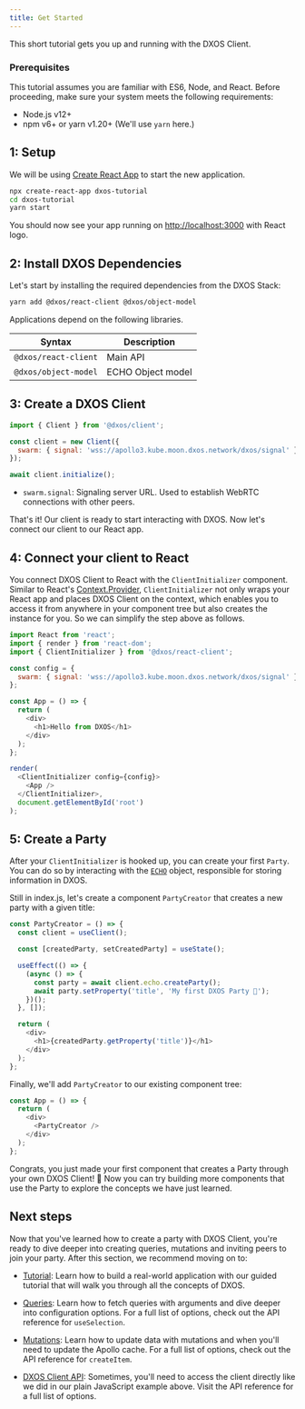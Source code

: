 ```yaml
---
title: Get Started
---
```


This short tutorial gets you up and running with the DXOS Client.

### Prerequisites

This tutorial assumes you are familiar with ES6, Node, and React.
Before proceeding, make sure your system meets the following requirements:

- Node.js v12+
- npm v6+ or yarn v1.20+ (We'll use `yarn` here.)

## 1: Setup

We will be using [Create React App](https://reactjs.org/docs/create-a-new-react-app.html) to start the new application.

```bash
npx create-react-app dxos-tutorial
cd dxos-tutorial
yarn start
```

You should now see your app running on [http://localhost:3000](http://localhost:3000) with React logo.

## 2: Install DXOS Dependencies

Let's start by installing the required dependencies from the DXOS Stack:

```bash
yarn add @dxos/react-client @dxos/object-model
```

Applications depend on the following libraries.

| Syntax               | Description       |
| -------------------- | ----------------- |
| `@dxos/react-client` | Main API          |
| `@dxos/object-model` | ECHO Object model |

## 3: Create a DXOS Client

```jsx:title=index.js
import { Client } from '@dxos/client';

const client = new Client({
  swarm: { signal: 'wss://apollo3.kube.moon.dxos.network/dxos/signal' },
});

await client.initialize();
```

- `swarm.signal`: Signaling server URL. Used to establish WebRTC connections with other peers.

That's it! Our client is ready to start interacting with DXOS. Now let's connect our client to our React app.

## 4: Connect your client to React

You connect DXOS Client to React with the `ClientInitializer` component. Similar to React's [Context.Provider](), `ClientInitializer` not only wraps your React app and places DXOS Client on the context, which enables you to access it from anywhere in your component tree but also creates the instance for you. So we can simplify the step above as follows.

```jsx:title=index.js
import React from 'react';
import { render } from 'react-dom';
import { ClientInitializer } from '@dxos/react-client';

const config = {
  swarm: { signal: 'wss://apollo3.kube.moon.dxos.network/dxos/signal' },
};

const App = () => {
  return (
    <div>
      <h1>Hello from DXOS</h1>
    </div>
  );
};

render(
  <ClientInitializer config={config}>
    <App />
  </ClientInitializer>,
  document.getElementById('root')
);
```

## 5: Create a Party

After your `ClientInitializer` is hooked up, you can create your first `Party`. You can do so by interacting with the [`ECHO`]() object, responsible for storing information in DXOS.

Still in index.js, let's create a component `PartyCreator` that creates a new party with a given title:

```jsx:title=index.js
const PartyCreator = () => {
  const client = useClient();

  const [createdParty, setCreatedParty] = useState();

  useEffect(() => {
    (async () => {
      const party = await client.echo.createParty();
      await party.setProperty('title', 'My first DXOS Party 🚀');
    })();
  }, []);

  return (
    <div>
      <h1>{createdParty.getProperty('title')}</h1>
    </div>
  );
};
```

Finally, we'll add `PartyCreator` to our existing component tree:

```jsx:title=index.js
const App = () => {
  return (
    <div>
      <PartyCreator />
    </div>
  );
};
```

Congrats, you just made your first component that creates a Party through your own DXOS Client! 🎉 Now you can try building more components that use the Party to explore the concepts we have just learned.

## Next steps

Now that you've learned how to create a party with DXOS Client, you're ready to dive deeper into creating queries, mutations and inviting peers to join your party. After this section, we recommend moving on to:

- [Tutorial](./tutorial/introduction): Learn how to build a real-world application with our guided tutorial that will walk you through all the concepts of DXOS.

- [Queries](./core-concepts/queries): Learn how to fetch queries with arguments and dive deeper into configuration options. For a full list of options, check out the API reference for `useSelection`.

- [Mutations](./core-concepts/mutations): Learn how to update data with mutations and when you'll need to update the Apollo cache. For a full list of options, check out the API reference for `createItem`.

- [DXOS Client API](./api-reference/dxos-client): Sometimes, you'll need to access the client directly like we did in our plain JavaScript example above. Visit the API reference for a full list of options.
